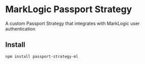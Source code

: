 MarkLogic Passport Strategy
===========================
A custom Passport Strategy that integrates with MarkLogic user authentication

Install
-------

    npm install passport-strategy-ml
